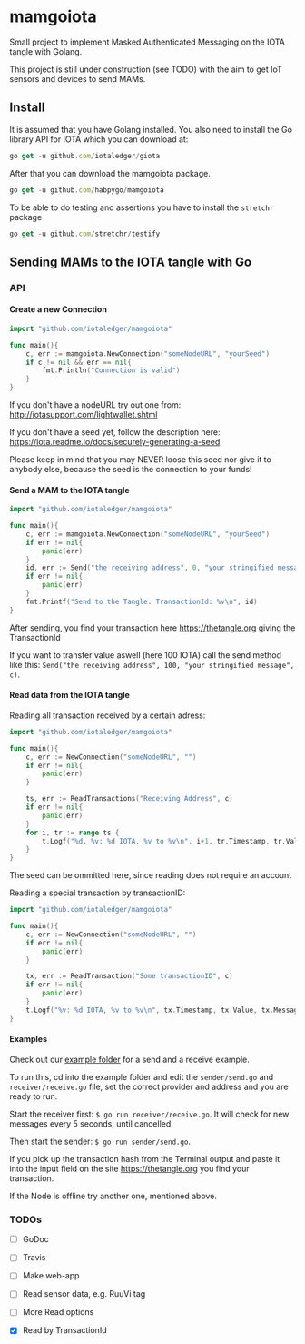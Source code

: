 # mamgoiota

Small project to implement Masked Authenticated Messaging on the IOTA tangle with Golang.

This project is still under construction (see TODO) with the aim to get IoT sensors and devices to send MAMs.

## Install

It is assumed that you have Golang installed. You also need to install the Go library API for IOTA which you can download at:

```javascript
go get -u github.com/iotaledger/giota
```

After that you can download the mamgoiota package.

```javascript
go get -u github.com/habpygo/mamgoiota
```

To be able to do testing and assertions you have to install the `stretchr` package

```javascript
go get -u github.com/stretchr/testify
```


## Sending MAMs to the IOTA tangle with Go

### API

#### Create a new Connection
```go
import "github.com/iotaledger/mamgoiota"

func main(){
    c, err := mamgoiota.NewConnection("someNodeURL", "yourSeed")
    if c != nil && err == nil{
        fmt.Println("Connection is valid")
    }
}
```
If you don't have a nodeURL try out one from: http://iotasupport.com/lightwallet.shtml

If you don't have a seed yet, follow the description here: https://iota.readme.io/docs/securely-generating-a-seed

Please keep in mind that you may NEVER loose this seed nor give it to anybody else, because the seed is the connection to your funds!


#### Send a MAM to the IOTA tangle
```go
import "github.com/iotaledger/mamgoiota"

func main(){
    c, err := mamgoiota.NewConnection("someNodeURL", "yourSeed")
    if err != nil{
        panic(err)
    }
    id, err := Send("the receiving address", 0, "your stringified message", c)
    if err != nil{
        panic(err)
    }
    fmt.Printf("Send to the Tangle. TransactionId: %v\n", id)
}
```
After sending, you find your transaction here https://thetangle.org giving the TransactionId

If you want to transfer value aswell (here 100 IOTA) call the send method like this: ```Send("the receiving address", 100, "your stringified message", c)```.

#### Read data from the IOTA tangle
Reading all transaction received by a certain adress:
```go
import "github.com/iotaledger/mamgoiota"

func main(){
    c, err := NewConnection("someNodeURL", "")
    if err != nil{
        panic(err)
    }

    ts, err := ReadTransactions("Receiving Address", c)
    if err != nil{
        panic(err)
    }
    for i, tr := range ts {
        t.Logf("%d. %v: %d IOTA, %v to %v\n", i+1, tr.Timestamp, tr.Value, tr.Message, tr.Recipient)
    }
}
```
The seed can be ommitted here, since reading does not require an account



Reading a special transaction by transactionID:
```go
import "github.com/iotaledger/mamgoiota"

func main(){
    c, err := NewConnection("someNodeURL", "")
    if err != nil{
        panic(err)
    }

    tx, err := ReadTransaction("Some transactionID", c)
    if err != nil{
        panic(err)
    }
    t.Logf("%v: %d IOTA, %v to %v\n", tx.Timestamp, tx.Value, tx.Message, tx.Recipient)
}
```


#### Examples
Check out our [example folder](/example) for a send and a receive example.

To run this, cd into the example folder and edit the `sender/send.go` and `receiver/receive.go` file, set the correct provider and address and you are ready to run.

Start the receiver first: `$ go run receiver/receive.go`. It will check for new messages every 5 seconds, until cancelled.

Then start the sender: `$ go run sender/send.go`.

If you pick up the transaction hash from the Terminal output and paste it into the input field on the site https://thetangle.org you find your transaction.

If the Node is offline try another one, mentioned above.

### TODOs
- [ ] GoDoc
- [ ] Travis
- [ ] Make web-app
- [ ] Read sensor data, e.g. RuuVi tag
- [ ] More Read options
- [X] Read by TransactionId






